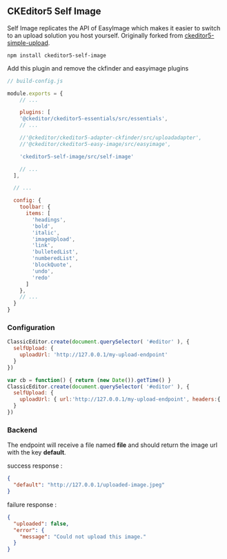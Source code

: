 ## CKEditor5 Self Image

Self Image replicates the API of EasyImage which makes it easier to switch to an upload solution you host yourself. Originally forked from [ckeditor5-simple-upload](https://github.com/pourquoi/ckeditor5-simple-upload).

```npm install ckeditor5-self-image```

Add this plugin and remove the ckfinder and easyimage plugins

```javascript
// build-config.js

module.exports = {
	// ...

	plugins: [
    '@ckeditor/ckeditor5-essentials/src/essentials',
    // ...

    //'@ckeditor/ckeditor5-adapter-ckfinder/src/uploadadapter',
    //'@ckeditor/ckeditor5-easy-image/src/easyimage',

    'ckeditor5-self-image/src/self-image'

    // ...
  ],

  // ...

  config: {
    toolbar: {
      items: [
        'headings',
        'bold',
        'italic',
        'imageUpload',
        'link',
        'bulletedList',
        'numberedList',
        'blockQuote',
        'undo',
        'redo'
      ]
    },
    // ...
  }
}

```

### Configuration

```javascript
ClassicEditor.create(document.querySelector( '#editor' ), {
  selfUpload: {
    uploadUrl: 'http://127.0.0.1/my-upload-endpoint'
  }
})
```

```javascript
var cb = function() { return (new Date()).getTime() }
ClassicEditor.create(document.querySelector( '#editor' ), {
  selfUpload: {
    uploadUrl: { url:'http://127.0.0.1/my-upload-endpoint', headers:{ 'x-header':'myhead', 'x-header-cb': cb } }
  }
})
```

### Backend

The endpoint will receive a file named **file** and should return the image url with the key **default**.

success response :
```json
{
  "default": "http://127.0.0.1/uploaded-image.jpeg"
}
```

failure response :
```json
{
  "uploaded": false,
  "error": {
    "message": "Could not upload this image."
  }
}
```

